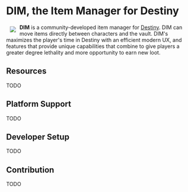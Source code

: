 # **DIM, the Item Manager for Destiny**

<a href="http://destinyitemmanager.com"><img src="http://i.imgur.com/ngZ8UCT.png" align="left" hspace="10" vspace="6"></a>

**DIM** is a community-developed item manager for [Destiny](http://www.destinythegame.com). DIM can move items directly between characters and the vault. DIM's maximizes the player's time in Destiny with an efficient modern UX, and features that provide unique capabilities that combine to give players a greater degree lethality and more opportunity to earn new loot.

## Resources

TODO

## Platform Support

TODO

## Developer Setup

TODO

## Contribution

TODO

